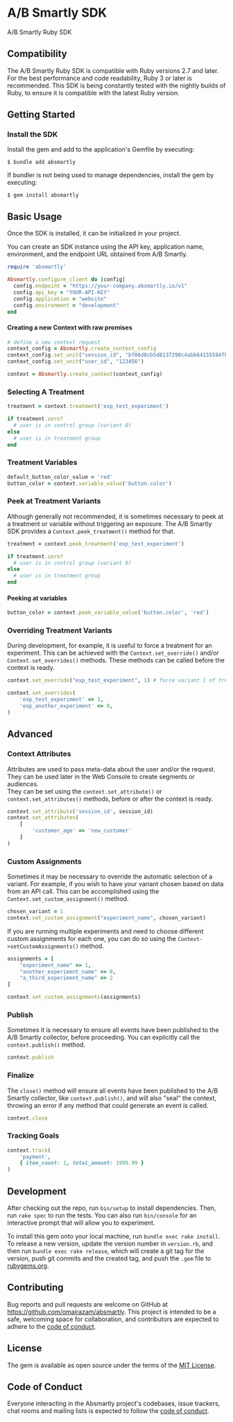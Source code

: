 # A/B Smartly SDK

A/B Smartly Ruby SDK

## Compatibility

The A/B Smartly Ruby SDK is compatible with Ruby versions 2.7 and later.  For the best performance and code readability, Ruby 3 or later is recommended. This SDK is being constantly tested with the nightly builds of Ruby, to ensure it is compatible with the latest Ruby version.

## Getting Started

### Install the SDK

Install the gem and add to the application's Gemfile by executing:

    $ bundle add absmartly

If bundler is not being used to manage dependencies, install the gem by executing:

    $ gem install absmartly

## Basic Usage

Once the SDK is installed, it can be initialized in your project.

You can create an SDK instance using the API key, application name, environment, and the endpoint URL obtained from A/B Smartly.

```Ruby  
require 'absmartly'

Absmartly.configure_client do |config|
  config.endpoint = "https://your-company.absmartly.io/v1"
  config.api_key = "YOUR-API-KEY"
  config.application = "website"
  config.environment = "development"
end
```
#### Creating a new Context with raw promises

```Ruby  
# define a new context request
context_config = Absmartly.create_context_config
context_config.set_unit("session_id", "bf06d8cb5d8137290c4abb64155584fbdb64d8")
context_config.set_unit("user_id", "123456")

context = Absmartly.create_context(context_config)
```

### Selecting A Treatment

```Ruby
treatment = context.treatment('exp_test_experiment')

if treatment.zero?
  # user is in control group (variant 0)
else
  # user is in treatment group
end
```  

### Treatment Variables

```Ruby
default_button_color_value = 'red'
button_color = context.variable_value('button.color')
```

### Peek at Treatment Variants

Although generally not recommended, it is sometimes necessary to peek at a treatment or variable without triggering an exposure. The A/B Smartly SDK provides a `Context.peek_treatment()` method for that.

```Ruby
treatment = context.peek_treatment('exp_test_experiment')

if treatment.zero?
  # user is in control group (variant 0)
else
  # user is in treatment group
end
```  

#### Peeking at variables

```Ruby  
button_color = context.peek_variable_value('button.color', 'red')
```  

### Overriding Treatment Variants

During development, for example, it is useful to force a treatment for an  
experiment. This can be achieved with the `Context.set_override()` and/or `Context.set_overrides()`  methods. These methods can be called before the context is ready.

```Ruby
context.set_override("exp_test_experiment", 1) # force variant 1 of treatment

context.set_overrides(
    'exp_test_experiment' => 1,
    'exp_another_experiment' => 0,
)
```  

## Advanced

### Context Attributes

Attributes are used to pass meta-data about the user and/or the request.  
They can be used later in the Web Console to create segments or audiences.  
They can be set using the `context.set_attribute()` or `context.set_attributes()`  methods, before or after the context is ready.

```Ruby
context.set_attribute('session_id', session_id)
context.set_attributes(
    [
        'customer_age' => 'new_customer'
    ]
)
```  

### Custom Assignments

Sometimes it may be necessary to override the automatic selection of a variant. For example, if you wish to have your variant chosen based on data from an API call. This can be accomplished using the `Context.set_custom_assignment()` method.

```Ruby  
chosen_variant = 1
context.set_custom_assignment("experiment_name", chosen_variant)
```  

If you are running multiple experiments and need to choose different custom assignments for each one, you can do so using the `Context->setCustomAssignments()` method.

```Ruby  
assignments = [
    "experiment_name" => 1,
    "another_experiment_name" => 0,
    "a_third_experiment_name" => 2
]

context.set_custom_assignments(assignments)  
```

### Publish

Sometimes it is necessary to ensure all events have been published to the A/B Smartly collector, before proceeding. You can explicitly call the `context.publish()` method.

```Ruby
context.publish
```  

### Finalize

The `close()` method will ensure all events have been published to the A/B Smartly collector, like `context.publish()`, and will also "seal" the context, throwing an error if any method that could generate an event is called.

```Ruby
context.close
```

### Tracking Goals

```Ruby
context.track(
    'payment',
    { item_count: 1, total_amount: 1999.99 }
)
```



## Development

After checking out the repo, run `bin/setup` to install dependencies. Then, run `rake spec` to run the tests. You can also run `bin/console` for an interactive prompt that will allow you to experiment.

To install this gem onto your local machine, run `bundle exec rake install`. To release a new version, update the version number in `version.rb`, and then run `bundle exec rake release`, which will create a git tag for the version, push git commits and the created tag, and push the `.gem` file to [rubygems.org](https://rubygems.org).

## Contributing

Bug reports and pull requests are welcome on GitHub at https://github.com/omairazam/absmartly. This project is intended to be a safe, welcoming space for collaboration, and contributors are expected to adhere to the [code of conduct](https://github.com/omairazam/absmartly/blob/master/CODE_OF_CONDUCT.md).

## License

The gem is available as open source under the terms of the [MIT License](https://opensource.org/licenses/MIT).

## Code of Conduct

Everyone interacting in the Absmartly project's codebases, issue trackers, chat rooms and mailing lists is expected to follow the [code of conduct](https://github.com/omairazam/absmartly/blob/master/CODE_OF_CONDUCT.md).

